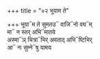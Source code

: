+++
title = "०२ भूयाम ते"

+++
भूया᳓म ते सुमतउ᳓ वाजि᳓नो वय᳓म्  
मा᳓ न स्तर् अभि᳓मातये  
अस्मा᳓ञ् चित्रा᳓भिर् अवताद् अभि᳓ष्टिभिर्  
आ᳓ नः सुम्ने᳓षु यामय